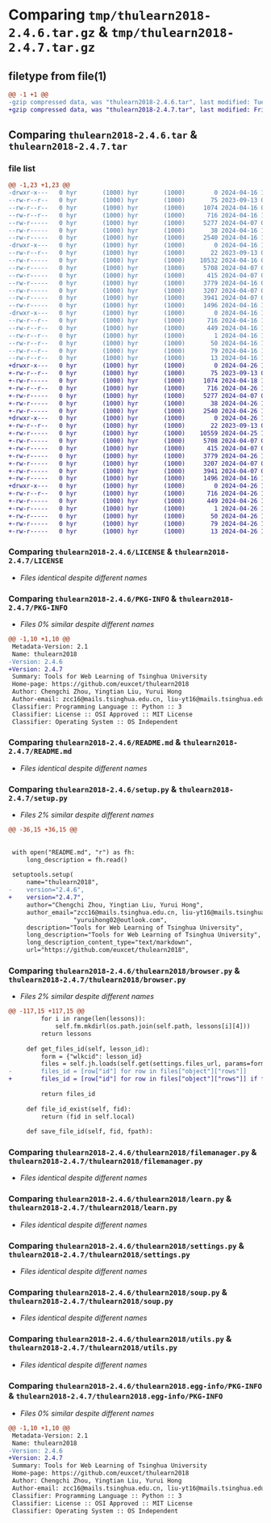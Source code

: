 # Comparing `tmp/thulearn2018-2.4.6.tar.gz` & `tmp/thulearn2018-2.4.7.tar.gz`

## filetype from file(1)

```diff
@@ -1 +1 @@
-gzip compressed data, was "thulearn2018-2.4.6.tar", last modified: Tue Apr 16 11:21:37 2024, max compression
+gzip compressed data, was "thulearn2018-2.4.7.tar", last modified: Fri Apr 26 17:34:33 2024, max compression
```

## Comparing `thulearn2018-2.4.6.tar` & `thulearn2018-2.4.7.tar`

### file list

```diff
@@ -1,23 +1,23 @@
-drwxr-x---   0 hyr       (1000) hyr       (1000)        0 2024-04-16 11:21:37.240623 thulearn2018-2.4.6/
--rw-r--r--   0 hyr       (1000) hyr       (1000)       75 2023-09-13 09:31:57.000000 thulearn2018-2.4.6/.gitignore
--rw-r--r--   0 hyr       (1000) hyr       (1000)     1074 2024-04-16 08:17:55.000000 thulearn2018-2.4.6/LICENSE
--rw-r--r--   0 hyr       (1000) hyr       (1000)      716 2024-04-16 11:21:37.240623 thulearn2018-2.4.6/PKG-INFO
--rw-r-----   0 hyr       (1000) hyr       (1000)     5277 2024-04-07 05:13:15.000000 thulearn2018-2.4.6/README.md
--rw-r-----   0 hyr       (1000) hyr       (1000)       38 2024-04-16 11:21:37.240623 thulearn2018-2.4.6/setup.cfg
--rw-r-----   0 hyr       (1000) hyr       (1000)     2540 2024-04-16 11:20:48.000000 thulearn2018-2.4.6/setup.py
-drwxr-x---   0 hyr       (1000) hyr       (1000)        0 2024-04-16 11:21:37.240623 thulearn2018-2.4.6/thulearn2018/
--rw-r--r--   0 hyr       (1000) hyr       (1000)       22 2023-09-13 09:31:57.000000 thulearn2018-2.4.6/thulearn2018/__init__.py
--rw-r-----   0 hyr       (1000) hyr       (1000)    10532 2024-04-16 09:59:06.000000 thulearn2018-2.4.6/thulearn2018/browser.py
--rw-r-----   0 hyr       (1000) hyr       (1000)     5708 2024-04-07 05:13:21.000000 thulearn2018-2.4.6/thulearn2018/filemanager.py
--rw-r-----   0 hyr       (1000) hyr       (1000)      415 2024-04-07 05:12:59.000000 thulearn2018-2.4.6/thulearn2018/jsonhelper.py
--rw-r-----   0 hyr       (1000) hyr       (1000)     3779 2024-04-16 09:56:44.000000 thulearn2018-2.4.6/thulearn2018/learn.py
--rw-r-----   0 hyr       (1000) hyr       (1000)     3207 2024-04-07 05:13:14.000000 thulearn2018-2.4.6/thulearn2018/settings.py
--rw-r-----   0 hyr       (1000) hyr       (1000)     3941 2024-04-07 05:13:20.000000 thulearn2018-2.4.6/thulearn2018/soup.py
--rw-r-----   0 hyr       (1000) hyr       (1000)     1496 2024-04-16 11:17:32.000000 thulearn2018-2.4.6/thulearn2018/utils.py
-drwxr-x---   0 hyr       (1000) hyr       (1000)        0 2024-04-16 11:21:37.240623 thulearn2018-2.4.6/thulearn2018.egg-info/
--rw-r--r--   0 hyr       (1000) hyr       (1000)      716 2024-04-16 11:21:37.000000 thulearn2018-2.4.6/thulearn2018.egg-info/PKG-INFO
--rw-r--r--   0 hyr       (1000) hyr       (1000)      449 2024-04-16 11:21:37.000000 thulearn2018-2.4.6/thulearn2018.egg-info/SOURCES.txt
--rw-r--r--   0 hyr       (1000) hyr       (1000)        1 2024-04-16 11:21:37.000000 thulearn2018-2.4.6/thulearn2018.egg-info/dependency_links.txt
--rw-r--r--   0 hyr       (1000) hyr       (1000)       50 2024-04-16 11:21:37.000000 thulearn2018-2.4.6/thulearn2018.egg-info/entry_points.txt
--rw-r--r--   0 hyr       (1000) hyr       (1000)       79 2024-04-16 11:21:37.000000 thulearn2018-2.4.6/thulearn2018.egg-info/requires.txt
--rw-r--r--   0 hyr       (1000) hyr       (1000)       13 2024-04-16 11:21:37.000000 thulearn2018-2.4.6/thulearn2018.egg-info/top_level.txt
+drwxr-x---   0 hyr       (1000) hyr       (1000)        0 2024-04-26 17:34:33.369778 thulearn2018-2.4.7/
+-rw-r--r--   0 hyr       (1000) hyr       (1000)       75 2023-09-13 09:31:57.000000 thulearn2018-2.4.7/.gitignore
+-rw-r-----   0 hyr       (1000) hyr       (1000)     1074 2024-04-18 12:09:52.000000 thulearn2018-2.4.7/LICENSE
+-rw-r--r--   0 hyr       (1000) hyr       (1000)      716 2024-04-26 17:34:33.369778 thulearn2018-2.4.7/PKG-INFO
+-rw-r-----   0 hyr       (1000) hyr       (1000)     5277 2024-04-07 05:13:15.000000 thulearn2018-2.4.7/README.md
+-rw-r-----   0 hyr       (1000) hyr       (1000)       38 2024-04-26 17:34:33.369778 thulearn2018-2.4.7/setup.cfg
+-rw-r-----   0 hyr       (1000) hyr       (1000)     2540 2024-04-26 17:27:44.000000 thulearn2018-2.4.7/setup.py
+drwxr-x---   0 hyr       (1000) hyr       (1000)        0 2024-04-26 17:34:33.369778 thulearn2018-2.4.7/thulearn2018/
+-rw-r--r--   0 hyr       (1000) hyr       (1000)       22 2023-09-13 09:31:57.000000 thulearn2018-2.4.7/thulearn2018/__init__.py
+-rw-r-----   0 hyr       (1000) hyr       (1000)    10559 2024-04-25 13:35:26.000000 thulearn2018-2.4.7/thulearn2018/browser.py
+-rw-r-----   0 hyr       (1000) hyr       (1000)     5708 2024-04-07 05:13:21.000000 thulearn2018-2.4.7/thulearn2018/filemanager.py
+-rw-r-----   0 hyr       (1000) hyr       (1000)      415 2024-04-07 05:12:59.000000 thulearn2018-2.4.7/thulearn2018/jsonhelper.py
+-rw-r-----   0 hyr       (1000) hyr       (1000)     3779 2024-04-26 17:20:40.000000 thulearn2018-2.4.7/thulearn2018/learn.py
+-rw-r-----   0 hyr       (1000) hyr       (1000)     3207 2024-04-07 05:13:14.000000 thulearn2018-2.4.7/thulearn2018/settings.py
+-rw-r-----   0 hyr       (1000) hyr       (1000)     3941 2024-04-07 05:13:20.000000 thulearn2018-2.4.7/thulearn2018/soup.py
+-rw-r-----   0 hyr       (1000) hyr       (1000)     1496 2024-04-16 11:17:32.000000 thulearn2018-2.4.7/thulearn2018/utils.py
+drwxr-x---   0 hyr       (1000) hyr       (1000)        0 2024-04-26 17:34:33.369778 thulearn2018-2.4.7/thulearn2018.egg-info/
+-rw-r--r--   0 hyr       (1000) hyr       (1000)      716 2024-04-26 17:34:33.000000 thulearn2018-2.4.7/thulearn2018.egg-info/PKG-INFO
+-rw-r-----   0 hyr       (1000) hyr       (1000)      449 2024-04-26 17:34:33.000000 thulearn2018-2.4.7/thulearn2018.egg-info/SOURCES.txt
+-rw-r-----   0 hyr       (1000) hyr       (1000)        1 2024-04-26 17:34:33.000000 thulearn2018-2.4.7/thulearn2018.egg-info/dependency_links.txt
+-rw-r-----   0 hyr       (1000) hyr       (1000)       50 2024-04-26 17:34:33.000000 thulearn2018-2.4.7/thulearn2018.egg-info/entry_points.txt
+-rw-r-----   0 hyr       (1000) hyr       (1000)       79 2024-04-26 17:34:33.000000 thulearn2018-2.4.7/thulearn2018.egg-info/requires.txt
+-rw-r-----   0 hyr       (1000) hyr       (1000)       13 2024-04-26 17:34:33.000000 thulearn2018-2.4.7/thulearn2018.egg-info/top_level.txt
```

### Comparing `thulearn2018-2.4.6/LICENSE` & `thulearn2018-2.4.7/LICENSE`

 * *Files identical despite different names*

### Comparing `thulearn2018-2.4.6/PKG-INFO` & `thulearn2018-2.4.7/PKG-INFO`

 * *Files 0% similar despite different names*

```diff
@@ -1,10 +1,10 @@
 Metadata-Version: 2.1
 Name: thulearn2018
-Version: 2.4.6
+Version: 2.4.7
 Summary: Tools for Web Learning of Tsinghua University
 Home-page: https://github.com/euxcet/thulearn2018
 Author: Chengchi Zhou, Yingtian Liu, Yurui Hong
 Author-email: zcc16@mails.tsinghua.edu.cn, liu-yt16@mails.tsinghua.edu.cn,yuruihong02@outlook.com
 Classifier: Programming Language :: Python :: 3
 Classifier: License :: OSI Approved :: MIT License
 Classifier: Operating System :: OS Independent
```

### Comparing `thulearn2018-2.4.6/README.md` & `thulearn2018-2.4.7/README.md`

 * *Files identical despite different names*

### Comparing `thulearn2018-2.4.6/setup.py` & `thulearn2018-2.4.7/setup.py`

 * *Files 2% similar despite different names*

```diff
@@ -36,15 +36,15 @@
 
 
 with open("README.md", "r") as fh:
     long_description = fh.read()
 
 setuptools.setup(
     name="thulearn2018",
-    version="2.4.6",
+    version="2.4.7",
     author="Chengchi Zhou, Yingtian Liu, Yurui Hong",
     author_email="zcc16@mails.tsinghua.edu.cn, liu-yt16@mails.tsinghua.edu.cn,"
                  "yuruihong02@outlook.com",
     description="Tools for Web Learning of Tsinghua University",
     long_description="Tools for Web Learning of Tsinghua University",
     long_description_content_type="text/markdown",
     url="https://github.com/euxcet/thulearn2018",
```

### Comparing `thulearn2018-2.4.6/thulearn2018/browser.py` & `thulearn2018-2.4.7/thulearn2018/browser.py`

 * *Files 2% similar despite different names*

```diff
@@ -117,15 +117,15 @@
         for i in range(len(lessons)):
             self.fm.mkdirl(os.path.join(self.path, lessons[i][4]))
         return lessons
 
     def get_files_id(self, lesson_id):
         form = {"wlkcid": lesson_id}
         files = self.jh.loads(self.get(settings.files_url, params=form))
-        files_id = [row["id"] for row in files["object"]["rows"]]
+        files_id = [row["id"] for row in files["object"]["rows"]] if files["object"] else []
 
         return files_id
 
     def file_id_exist(self, fid):
         return (fid in self.local)
 
     def save_file_id(self, fid, fpath):
```

### Comparing `thulearn2018-2.4.6/thulearn2018/filemanager.py` & `thulearn2018-2.4.7/thulearn2018/filemanager.py`

 * *Files identical despite different names*

### Comparing `thulearn2018-2.4.6/thulearn2018/learn.py` & `thulearn2018-2.4.7/thulearn2018/learn.py`

 * *Files identical despite different names*

### Comparing `thulearn2018-2.4.6/thulearn2018/settings.py` & `thulearn2018-2.4.7/thulearn2018/settings.py`

 * *Files identical despite different names*

### Comparing `thulearn2018-2.4.6/thulearn2018/soup.py` & `thulearn2018-2.4.7/thulearn2018/soup.py`

 * *Files identical despite different names*

### Comparing `thulearn2018-2.4.6/thulearn2018/utils.py` & `thulearn2018-2.4.7/thulearn2018/utils.py`

 * *Files identical despite different names*

### Comparing `thulearn2018-2.4.6/thulearn2018.egg-info/PKG-INFO` & `thulearn2018-2.4.7/thulearn2018.egg-info/PKG-INFO`

 * *Files 0% similar despite different names*

```diff
@@ -1,10 +1,10 @@
 Metadata-Version: 2.1
 Name: thulearn2018
-Version: 2.4.6
+Version: 2.4.7
 Summary: Tools for Web Learning of Tsinghua University
 Home-page: https://github.com/euxcet/thulearn2018
 Author: Chengchi Zhou, Yingtian Liu, Yurui Hong
 Author-email: zcc16@mails.tsinghua.edu.cn, liu-yt16@mails.tsinghua.edu.cn,yuruihong02@outlook.com
 Classifier: Programming Language :: Python :: 3
 Classifier: License :: OSI Approved :: MIT License
 Classifier: Operating System :: OS Independent
```

